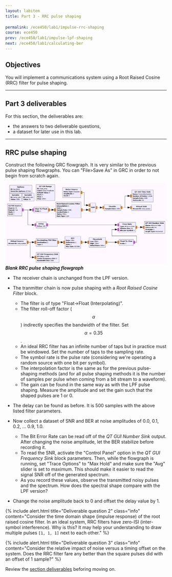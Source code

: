 ```yaml
---
layout: labitem
title: Part 3 - RRC pulse shaping

permalink: /ece450/lab1/impulse-rrc-shaping
course: ece450
prev: /ece450/lab1/impulse-lpf-shaping
next: /ece450/lab1/calculating-ber
---
```


## Objectives

You will implement a communications system using a Root Raised Cosine (RRC) filter for pulse shaping.

---

## Part 3 deliverables

For this section, the deliverables are:

- the answers to two deliverable questions,
- a dataset for later use in this lab.

---

## RRC pulse shaping

Construct the following GRC flowgraph. It is very similar to the previous pulse shaping flowgraphs. You can "File>Save As" in GRC in order to not begin from scratch again.

  ![impulses-rrc-blank-flowgraph.png](figures/impulses-rrc-blank-flowgraph.png) <br>
  __*Blank RRC pulse shaping flowgraph*__

- The receiver chain is unchanged from the LPF version.

- The tranmitter chain is now pulse shaping with a *Root Raised Cosine Filter* block.
  - The filter is of type "Float->Float (Interpolating)".
  - The filter roll-off factor ($$\alpha$$) indirectly specifies the bandwidth of the filter. Set $$\alpha=0.35$$.
  - An ideal RRC filter has an infinite number of taps but in practice must be windowed. Set the number of taps to the sampling rate.
  - The symbol rate is the pulse rate (considering we're operating a random source with one bit per symbol).
  - The interpolation factor is the same as for the previous pulse-shaping methods (and for all pulse shaping methods it is the number of samples per pulse when coming from a bit stream to a waveform).
  - The gain can be found in the same way as with the LPF pulse shaping. Measure the amplitude and set the gain such that the shaped pulses are 1 or 0.

- The delay can be found as before. It is 500 samples with the above listed filter parameters.

- Now collect a dataset of SNR and BER at noise amplitudes of 0.0, 0.1, 0.2, ... 0.9, 1.0.
  - The Bit Error Rate can be read off of the *QT GUI Number Sink* output. After changing the noise amplitude, let the BER stabilize before recording it.
  - To read the SNR, activate the "Control Panel" option in the *QT GUI Frequency Sink* block parameters. Then, while the flowgraph is running, set "Trace Options" to "Max Hold" and make sure the "Avg" slider is set to maximum. This should make it easier to read the signal SNR off of the generated spectrum.
  - As you record these values, observe the transmitted noisy pulses and the spectrum. How does the spectral shape compare with the LPF version?

- Change the noise amplitude back to 0 and offset the delay value by 1.

{% include alert.html title="Deliverable question 2" class="info" content="Consider the time domain shape (impulse response) of the root raised cosine filter. In an ideal system, RRC filters have zero-ISI (inter-symbol interference). Why is this? It may help your understanding to draw multiple pulses `[1, 1, 1]` next to each other." %}

{% include alert.html title="Deliverable question 3" class="info" content="Consider the relative impact of noise versus a timing offset on the system. Does the RRC filter fare any better than the square pulses did with an offset of 1 sample?" %}

Review the [section deliverables](#part-3-deliverables) beforing moving on.
